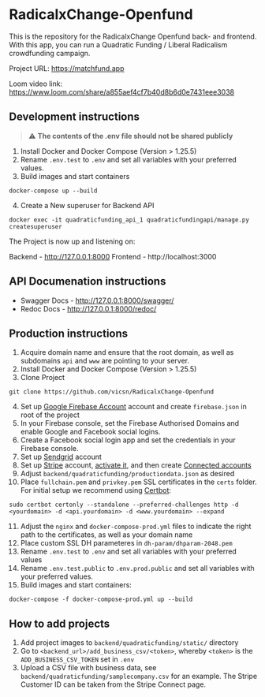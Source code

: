 # RadicalxChange-Openfund

This is the repository for the RadicalxChange Openfund back- and frontend. With
this app, you can run a Quadratic Funding / Liberal Radicalism crowdfunding
campaign.

Project URL: https://matchfund.app

Loom video link: https://www.loom.com/share/a855aef4cf7b40d8b6d0e7431eee3038

## Development instructions

> :warning: **The contents of the .env file should not be shared publicly**

1. Install Docker and Docker Compose (Version > 1.25.5)
2. Rename `.env.test` to `.env` and set all variables with your preferred values.
3. Build images and start containers
```
docker-compose up --build
```
4. Create a New superuser for Backend API
```
docker exec -it quadraticfunding_api_1 quadraticfundingapi/manage.py createsuperuser
```

The Project is now up and listening on:

Backend - http://127.0.0.1:8000
Frontend - http://localhost:3000

## API Documenation instructions 

- Swagger Docs - http://127.0.0.1:8000/swagger/
- Redoc Docs - http://127.0.0.1:8000/redoc/

## Production instructions

1. Acquire domain name and ensure that the root domain, as well as subdomains `api` and `www` are pointing to your server.
2. Install Docker and Docker Compose (Version > 1.25.5)
3. Clone Project
```
git clone https://github.com/vicsn/RadicalxChange-Openfund
```
4. Set up [Google Firebase Account](https://firebase.google.com) account and create `firebase.json` in root of the project
5. In your Firebase console, set the Firebase Authorised Domains and enable Google and Facebook social logins.
6. Create a Facebook social login app and set the credentials in your Firebase console.
7. Set up [Sendgrid](https://sendgrid.com) account
8. Set up [Stripe](https://stripe.com) account, [activate it](https://dashboard.stripe.com/account/onboarding), and then create [Connected accounts](https://dashboard.stripe.com/connect/accounts/overview)
9. Adjust `backend/quadraticfunding/productiondata.json` as desired
10. Place `fullchain.pem` and `privkey.pem` SSL certificates in the `certs` folder. For initial setup we recommend using [Certbot](https://certbot.eff.org/):
```
sudo certbot certonly --standalone --preferred-challenges http -d <yourdomain> -d <api.yourdomain> -d <www.yourdomain> --expand
```
11. Adjust the `nginx` and `docker-compose-prod.yml` files to indicate the right path to the certificates, as well as your domain name
12. Place custom SSL DH parameteres in `dh-param/dhparam-2048.pem`
13. Rename `.env.test` to `.env` and set all variables with your preferred values
14. Rename `.env.test.public` to `.env.prod.public` and set all variables with your preferred values.
15. Build images and start containers:
```
docker-compose -f docker-compose-prod.yml up --build
```

## How to add projects

1. Add project images to `backend/quadraticfunding/static/` directory
2. Go to `<backend_url>/add_business_csv/<token>`, whereby `<token>` is the `ADD_BUSINESS_CSV_TOKEN` set in `.env`
3. Upload a CSV file with business data, see `backend/quadraticfunding/samplecompany.csv` for an example. The Stripe Customer ID can be taken from the Stripe Connect page.
